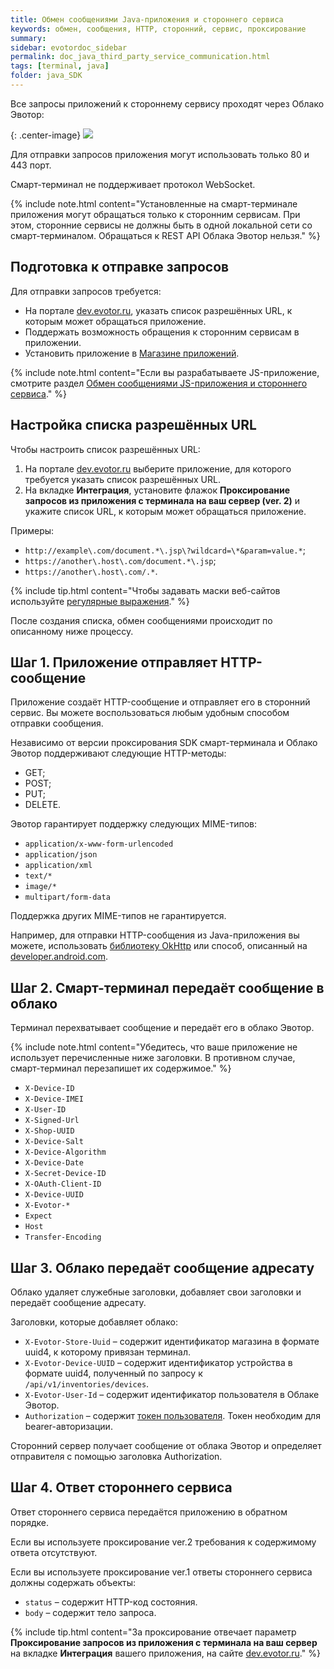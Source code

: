 ```yaml
---
title: Обмен сообщениями Java-приложения и стороннего сервиса
keywords: обмен, сообщения, HTTP, сторонний, сервис, проксирование
summary:
sidebar: evotordoc_sidebar
permalink: doc_java_third_party_service_communication.html
tags: [terminal, java]
folder: java_SDK
---
```


Все запросы приложений к стороннему сервису проходят через Облако Эвотор:

{: .center-image}
![](images\cloud_proxy.png)

Для отправки запросов приложения могут использовать только 80 и 443 порт.

Смарт-терминал не поддерживает протокол WebSocket.

{% include note.html content="Установленные на смарт-терминале приложения могут обращаться только к сторонним сервисам. При этом, сторонние сервисы не должны быть в одной локальной сети со смарт-терминалом. Обращаться к REST API Облака Эвотор нельзя." %}

## Подготовка к отправке запросов

Для отправки запросов требуется:

* На портале [dev.evotor.ru](https://dev.evotor.ru), указать список разрешённых URL, к которым может обращаться приложение.
* Поддержать возможность обращения к сторонним сервисам в приложении.
* Установить приложение в [Магазине приложений](./doc_app_installation.html#MarkeplaceAppInstallation).

{% include note.html content="Если вы разрабатываете JS-приложение, смотрите раздел [Обмен сообщениями JS-приложения и стороннего сервиса](./doc_js_third_party_service_communication.html)." %}

## Настройка списка разрешённых URL

Чтобы настроить список разрешённых URL:

1. На портале [dev.evotor.ru](https://dev.evotor.ru) выберите приложение, для которого требуется указать список разрешённых URL.
2. На вкладке **Интеграция**, установите флажок **Проксирование запросов из приложения с терминала на ваш сервер (ver. 2)** и укажите список URL, к которым может обращаться приложение.

Примеры:

* `http://example\.com/document.*\.jsp\?wildcard=\*&param=value.*`;
* `https://another\.host\.com/document.*\.jsp`;
* `https://another\.host\.com/.*`.

{% include tip.html content="Чтобы задавать маски веб-сайтов используйте [регулярные выражения](http://docs.oracle.com/javase/8/docs/api/java/util/regex/Pattern.html#sum)." %}

После создания списка, обмен сообщениями происходит по описанному ниже процессу.

## Шаг 1. Приложение отправляет HTTP-сообщение

Приложение создаёт HTTP-сообщение и отправляет его в сторонний сервис. Вы можете воспользоваться любым удобным способом отправки сообщения.

Независимо от версии проксирования SDK смарт-терминала и Облако Эвотор поддерживают следующие HTTP-методы:

* GET;
* POST;
* PUT;
* DELETE.

Эвотор гарантирует поддержку следующих MIME-типов:

* `application/x-www-form-urlencoded`
* `application/json`
* `application/xml`
* `text/*`
* `image/*`
* `multipart/form-data`

Поддержка других MIME-типов не гарантируется.

Например, для отправки HTTP-сообщения из Java-приложения вы можете, использовать [библиотеку OkHttp](http://square.github.io/okhttp/) или способ, описанный на [developer.android.com](https://developer.android.com/training/basics/network-ops/connecting.html).

## Шаг 2. Смарт-терминал передаёт сообщение в облако

Терминал перехватывает сообщение и передаёт его в облако Эвотор.

{% include note.html content="Убедитесь, что ваше приложение не использует перечисленные ниже заголовки. В противном случае, смарт-терминал перезапишет их содержимое." %}

* `X-Device-ID`
* `X-Device-IMEI`
* `X-User-ID`
* `X-Signed-Url`
* `X-Shop-UUID`
* `X-Device-Salt`
* `X-Device-Algorithm`
* `X-Device-Date`
* `X-Secret-Device-ID`
* `X-OAuth-Client-ID`
* `X-Device-UUID`
* `X-Evotor-*`
* `Expect`
* `Host`
* `Transfer-Encoding`

## Шаг 3. Облако передаёт сообщение адресату

Облако удаляет служебные заголовки, добавляет свои заголовки и передаёт сообщение адресату.

Заголовки, которые добавляет облако:

* `X-Evotor-Store-Uuid` – содержит идентификатор магазина в формате uuid4, к которому привязан терминал.
* `X-Evotor-Device-UUID` – содержит идентификатор устройства в формате uuid4, полученный по запросу к `/api/v1/inventories/devices`.
* `X-Evotor-User-Id` – содержит идентификатор пользователя в Облаке Эвотор.
* `Authorization` – содержит [токен пользователя](./doc_evotor_api_authorization.html#usersToken). Токен необходим для bearer-авторизации.

Сторонний сервер получает сообщение от облака Эвотор и определяет отправителя с помощью заголовка Authorization.

## Шаг 4. Ответ стороннего сервиса

Ответ стороннего сервиса передаётся приложению в обратном порядке.

Если вы используете проксирование ver.2 требования к содержимому ответа отсутствуют.

Если вы используете проксирование ver.1 ответы стороннего сервиса должны содержать объекты:

  * `status` – содержит HTTP-код состояния.
  * `body` – содержит тело запроса.

{% include tip.html content="За проксирование отвечает параметр **Проксирование запросов из приложения с терминала на ваш сервер** на вкладке **Интеграция** вашего приложения, на сайте [dev.evotor.ru](https://dev.evotor.ru/)." %}
